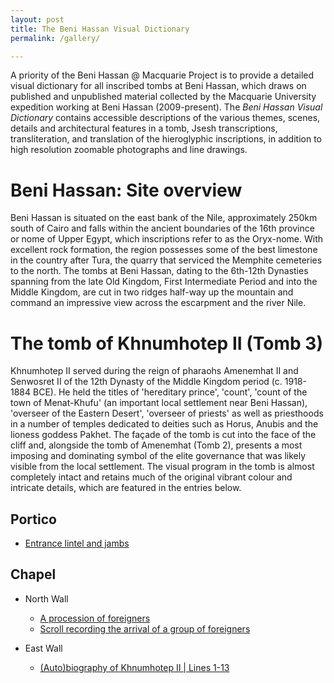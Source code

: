 ```yaml
---
layout: post
title: The Beni Hassan Visual Dictionary
permalink: /gallery/

---
```



<!-- <amp-img width="600" height="300" layout="responsive" src="http://lorempixel.com/600/300/sports"></amp-img> -->

<main id="content" role="main" class="content">

A priority of the Beni Hassan @ Macquarie Project is to provide a detailed visual dictionary for all inscribed tombs at Beni Hassan, which draws on published and unpublished material collected by the Macquarie University expedition working at Beni Hassan (2009-present). The *Beni Hassan Visual Dictionary* contains accessible descriptions of the various themes, scenes, details and architectural features in a tomb, Jsesh transcriptions, transliteration, and translation of the hieroglyphic inscriptions, in addition to high resolution zoomable photographs and line drawings.

# Beni Hassan: Site overview

Beni Hassan is situated on the east bank of the Nile, approximately 250km south of Cairo and falls within the ancient boundaries of the 16th province or nome of Upper Egypt, which inscriptions refer to as the Oryx-nome. With excellent rock formation, the region possesses some of the best limestone in the country after Tura, the quarry that serviced the Memphite cemeteries to the north. The tombs at Beni Hassan, dating to the 6th-12th Dynasties spanning from the late Old Kingdom, First Intermediate Period and into the Middle Kingdom, are cut in two ridges half-way up the mountain and command an impressive view across the escarpment and the river Nile.

# The tomb of Khnumhotep II (Tomb 3)

Khnumhotep II served during the reign of pharaohs Amenemhat II and Senwosret II of the 12th Dynasty of the Middle Kingdom period (c. 1918-1884 BCE). He held the titles of 'hereditary prince', 'count', 'count of the town of Menat-Khufu' (an important local settlement near Beni Hassan), 'overseer of the Eastern Desert', 'overseer of priests' as well as priesthoods in a number of temples dedicated to deities such as Horus, Anubis and the lioness goddess Pakhet. The façade of the tomb is cut into the face of the cliff and, alongside the tomb of Amenemhat (Tomb 2), presents a most imposing and dominating symbol of the elite governance that was likely visible from the local settlement. The visual program in the tomb is almost completely intact and retains much of the original vibrant colour and intricate details, which are featured in the entries below.

<amp-accordion>
  <section>
    <h2>Portico</h2>
    <div>
      <ul>
        <li><a href="/gallery/02a/">Entrance lintel and jambs</a></li>
      </ul>
    </div>
  </section>

  <section>
    <h2>Chapel</h2>
    <div>
      <ul>
        <li>North Wall</li>
        <ul>
          <li><a href="/gallery/42a/">A procession of foreigners</a></li>
          <li><a href="/gallery/43a/">Scroll recording the arrival of a group of foreigners</a></li>
        </ul>
      </ul>
      <ul>
        <li>East Wall</li>
        <ul>
          <li><a href="/gallery/07a/">(Auto)biography of Khnumhotep II | Lines 1-13</a></li>
        </ul>
      </ul>
    </div>
  </section>

</amp-accordion>



</main>
